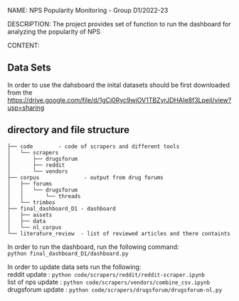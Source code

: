 NAME: NPS Popularity Monitoring - Group D1/2022-23

DESCRIPTION:
        The project provides set of function to run the dashboard for  analyzing the popularity of NPS


CONTENT:

## Data Sets

In order to use the dahsboard the inital datasets should be first downloaded from the  
https://drive.google.com/file/d/1gCj0Ryc9wiOV1TBZyrJDHAIe8f3Lpejl/view?usp=sharing




## directory and file structure

```
├── code   		- code of scrapers and different tools  
│   └── scrapers  
│       ├── drugsforum  
│       ├── reddit  
│       └── vendors  
├── corpus              - output from drug forums  
│   ├── forums  
│   │   └── drugsforum  
│   │       └── threads  
│   └── trimbos  
├── final_dashboard_D1 - dashboard   
│   ├── assets  
│   ├── data  
│   └── nl_corpus  
└── literature_review  - list of reviewed articles and there containts 
```
In order to run the dashboard, run the following command:  
``` python final_dashboard_D1/dashboard.py ```


In order to update data sets run the following:   
    reddit update      : ```python code/scrapers/reddit/reddit-scraper.ipynb```   
    list of nps update : ```python code/scrapers/vendors/combine_csv.ipynb```  
    drugsforum update  : ```python code/scrapers/drugsforum/drugsforum-nl.py```


